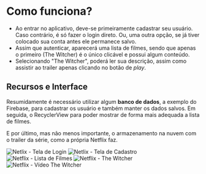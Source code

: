 # Como funciona?

- Ao entrar no aplicativo, deve-se primeiramente cadastrar seu usuário. Caso contrário, é só fazer o login direto. Ou, uma outra opção, se já tiver colocado sua conta antes ele permanece salvo.
- Assim que autenticar, aparecerá uma lista de filmes, sendo que apenas o primeiro (The Witcher) é o único clicável e possui algum conteúdo.
- Selecionando "The Witcher", poderá ler sua descrição, assim como assistir ao trailer apenas clicando no botão de *play*.

## Recursos e Interface

Resumidamente é necessário utilizar algum **banco de dados**, a exemplo do Firebase, para cadastrar os usuário e também manter os dados salvos. Em seguida, o RecyclerView para poder mostrar de forma mais adequada a lista de filmes.

E por último, mas não menos importante, o armazenamento na nuvem com o trailer da série, como a própria Netflix faz.

![Netlix - Tela de Login](https://user-images.githubusercontent.com/131506243/234161604-860f261d-d0f4-4238-99de-b80a24e6f96c.png)
![Netlix - Tela de Cadastro](https://user-images.githubusercontent.com/131506243/234161602-6e067fe6-ca28-4827-a41f-2f0f584a365a.png)
![Netflix - Lista de Filmes](https://user-images.githubusercontent.com/131506243/234161601-5a80b04a-1fc9-44f6-abc5-4fbdcde417d2.png)
![Netflix - The Witcher](https://user-images.githubusercontent.com/131506243/234161600-72eac7f4-248d-4621-a5a3-850f9c54ecad.png)
![Netflix - Vídeo The Witcher](https://user-images.githubusercontent.com/131506243/234163511-f2c291d0-bab5-4276-b55e-de913f03b507.png)




